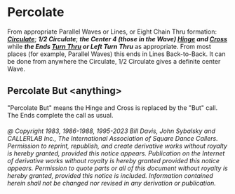 
# Percolate

From appropriate Parallel Waves or Lines, or Eight Chain
Thru formation:
***[Circulate](../b1/circulate.md)***;
***1/2 Circulate***;
***the Center 4 (those in the Wave)
[Hinge](../ms/hinge.md)
and [Cross](../a1/anything_and_cross.md)***
while ***the Ends [Turn Thru](../ms/turn_thru.md) 
or Left Turn Thru*** as appropriate. From
most places (for example, Parallel Waves) this ends in Lines Back-to-Back.
It can be done from anywhere the Circulate, 1/2 Circulate gives
a definite center Wave.

## Percolate But \<anything>

"Percolate But" means the Hinge and Cross is replaced by the "But" call.
The Ends complete the call as usual.

###### @ Copyright 1983, 1986-1988, 1995-2023 Bill Davis, John Sybalsky and CALLERLAB Inc., The International Association of Square Dance Callers. Permission to reprint, republish, and create derivative works without royalty is hereby granted, provided this notice appears. Publication on the Internet of derivative works without royalty is hereby granted provided this notice appears. Permission to quote parts or all of this document without royalty is hereby granted, provided this notice is included. Information contained herein shall not be changed nor revised in any derivation or publication.

<!-- Parts
Percolate1
Percolate2
Percolate3
Percolate3
-->